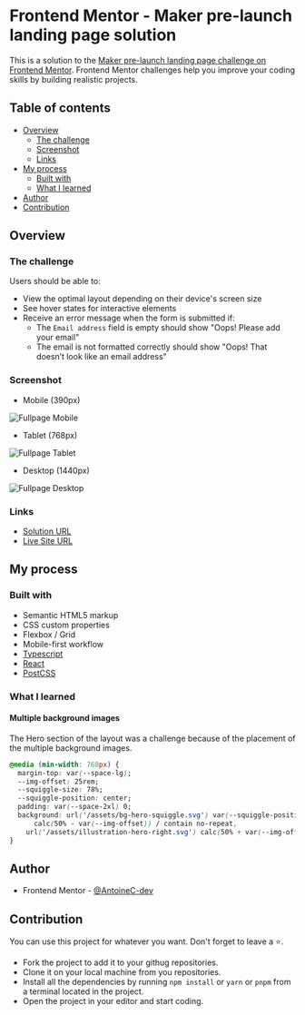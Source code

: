 # Frontend Mentor - Maker pre-launch landing page solution

This is a solution to the [Maker pre-launch landing page challenge on Frontend Mentor](https://www.frontendmentor.io/challenges/maker-prelaunch-landing-page-WVZIJtKLd). Frontend Mentor challenges help you improve your coding skills by building realistic projects.

## Table of contents

- [Overview](#overview)
  - [The challenge](#the-challenge)
  - [Screenshot](#screenshot)
  - [Links](#links)
- [My process](#my-process)
  - [Built with](#built-with)
  - [What I learned](#what-i-learned)
- [Author](#author)
- [Contribution](#contribution)

## Overview

### The challenge

Users should be able to:

- View the optimal layout depending on their device's screen size
- See hover states for interactive elements
- Receive an error message when the form is submitted if:
  - The `Email address` field is empty should show "Oops! Please add your email"
  - The email is not formatted correctly should show "Oops! That doesn’t look like an email address"

### Screenshot

- Mobile (390px)

![Fullpage Mobile](./screenshots/fullpage-mobile.png)

- Tablet (768px)

![Fullpage Tablet](./screenshots/fullpage-tablet.png)

- Desktop (1440px)

![Fullpage Desktop](./screenshots/fullpage-desktop.png)

### Links

- [Solution URL](https://www.frontendmentor.io/solutions/maker-pre-launch-landing-page-react-typescript-postcss-aOH7-P7Vn6)
- [Live Site URL](https://maker-pre-launch-landing-page-acdev.vercel.app/)

## My process

### Built with

- Semantic HTML5 markup
- CSS custom properties
- Flexbox / Grid
- Mobile-first workflow
- [Typescript](https://www.typescriptlang.org/)
- [React](https://react.dev/)
- [PostCSS](https://postcss.org/)

### What I learned

#### Multiple background images

The Hero section of the layout was a challenge because of the placement of the multiple background images.

```css
@media (min-width: 768px) {
  margin-top: var(--space-lg);
  --img-offset: 25rem;
  --squiggle-size: 78%;
  --squiggle-position: center;
  padding: var(--space-2xl) 0;
  background: url('/assets/bg-hero-squiggle.svg') var(--squiggle-position) / auto var(--squiggle-size) no-repeat, url('/assets/illustration-hero-left.svg')
      calc(50% - var(--img-offset)) / contain no-repeat,
    url('/assets/illustration-hero-right.svg') calc(50% + var(--img-offset)) / contain no-repeat;
}
```

## Author

- Frontend Mentor - [@AntoineC-dev](https://www.frontendmentor.io/profile/AntoineC-dev)

## Contribution

You can use this project for whatever you want. Don't forget to leave a ⭐.

- Fork the project to add it to your githug repositories.
- Clone it on your local machine from you repositories.
- Install all the dependencies by running `npm install` or `yarn` or `pnpm` from a terminal located in the project.
- Open the project in your editor and start coding.

